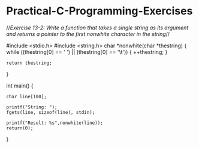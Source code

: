 # Practical-C-Programming-Exercises
//*Exercise 13-2: Write a function that takes a single string as its argument and returns a pointer to the first nonwhite character in the string*//

#include <stdio.h>
#include <string.h>
char *nonwhite(char *thestring) {
	while ((thestring[0] == ' ') || (thestring[0] == '\t')) {
		++thestring;
	}

	return thestring;
}

int main() {

	char line[100];

	printf("String: ");
	fgets(line, sizeof(line), stdin);

	printf("Result: %s",nonwhite(line));
	return(0);
}
